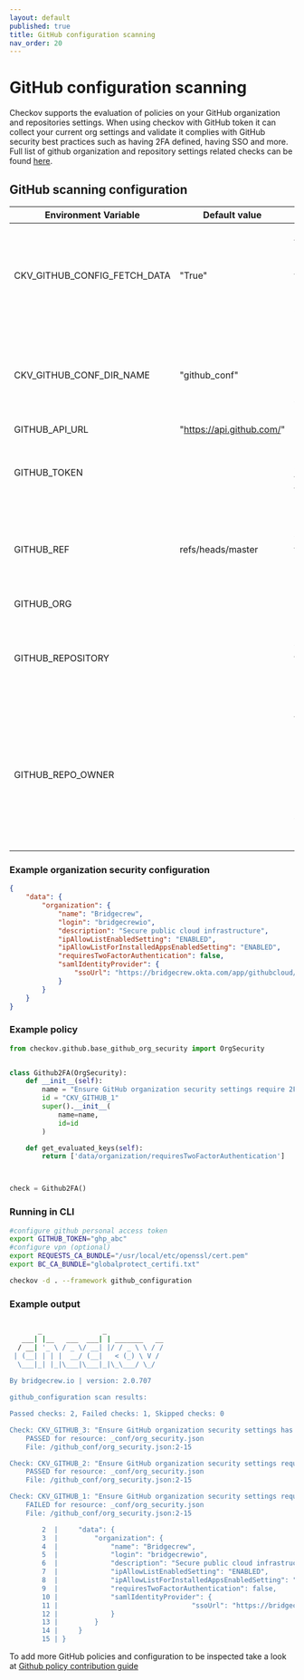 ```yaml
---
layout: default
published: true
title: GitHub configuration scanning
nav_order: 20
---
```


# GitHub configuration scanning
Checkov supports the evaluation of policies on your GitHub organization and repositories settings.
When using checkov with GitHub token it can collect your current org settings and validate it complies with GitHub security best practices such as having 2FA defined, having SSO and more.
Full list of github organization and repository settings related checks can be found [here](https://www.checkov.io/5.Policy%20Index/github_configuration.html).

## GitHub scanning configuration

| Environment Variable          | Default value             | Description                                                                                                                                   |
|-------------|---------------------------|-----------------------------------------------------------------------------------------------------------------------------------------------|
| CKV_GITHUB_CONFIG_FETCH_DATA| "True"                    | checkov will try to fetch GitHub configuration from API by default (unless no access token provided)                                          |
| CKV_GITHUB_CONF_DIR_NAME   | "github_conf"             | checkov will create a new directory named "github_conf" under current working directory                                                       |
| GITHUB_API_URL   | "https://api.github.com/" |                                                                                                                                               |
| GITHUB_TOKEN   |                           | GitHub personal access token to be used to fetch GitHub configuration                                                                         |
| GITHUB_REF | refs/heads/master                    | Github branch for which to fetch branch protection rules configuration                                                                        |
 | GITHUB_ORG   |                           | Github organization                                                                                                                           |
 | GITHUB_REPOSITORY |                      | Github repositry for which to fetch repository configuration info                                                                             |
 | GITHUB_REPO_OWNER |                           | The owner of the repository. This could be either Github repository owner user name or the organization name, in which the user is the owner. |

### Example organization security configuration

```json
{
    "data": {
        "organization": {
            "name": "Bridgecrew",
            "login": "bridgecrewio",
            "description": "Secure public cloud infrastructure",
            "ipAllowListEnabledSetting": "ENABLED",
            "ipAllowListForInstalledAppsEnabledSetting": "ENABLED",
            "requiresTwoFactorAuthentication": false,
            "samlIdentityProvider": {
                "ssoUrl": "https://bridgecrew.okta.com/app/githubcloud/foo/sso/saml"
            }
        }
    }
}
```

### Example policy

```python
from checkov.github.base_github_org_security import OrgSecurity


class Github2FA(OrgSecurity):
    def __init__(self):
        name = "Ensure GitHub organization security settings require 2FA"
        id = "CKV_GITHUB_1"
        super().__init__(
            name=name,
            id=id
        )

    def get_evaluated_keys(self):
        return ['data/organization/requiresTwoFactorAuthentication']



check = Github2FA()

```

### Running in CLI

```bash
#configure github personal access token
export GITHUB_TOKEN="ghp_abc"
#configure vpn (optional)
export REQUESTS_CA_BUNDLE="/usr/local/etc/openssl/cert.pem"
export BC_CA_BUNDLE="globalprotect_certifi.txt"

checkov -d . --framework github_configuration
```

### Example output

```bash

       _               _              
   ___| |__   ___  ___| | _______   __
  / __| '_ \ / _ \/ __| |/ / _ \ \ / /
 | (__| | | |  __/ (__|   < (_) \ V / 
  \___|_| |_|\___|\___|_|\_\___/ \_/  
                                      
By bridgecrew.io | version: 2.0.707 

github_configuration scan results:

Passed checks: 2, Failed checks: 1, Skipped checks: 0

Check: CKV_GITHUB_3: "Ensure GitHub organization security settings has IP allow list enabled"
	PASSED for resource: _conf/org_security.json
	File: /github_conf/org_security.json:2-15

Check: CKV_GITHUB_2: "Ensure GitHub organization security settings require SSO"
	PASSED for resource: _conf/org_security.json
	File: /github_conf/org_security.json:2-15

Check: CKV_GITHUB_1: "Ensure GitHub organization security settings require 2FA"
	FAILED for resource: _conf/org_security.json
	File: /github_conf/org_security.json:2-15

		2  |     "data": {
		3  |         "organization": {
		4  |             "name": "Bridgecrew",
		5  |             "login": "bridgecrewio",
		6  |             "description": "Secure public cloud infrastructure",
		7  |             "ipAllowListEnabledSetting": "ENABLED",
		8  |             "ipAllowListForInstalledAppsEnabledSetting": "ENABLED",
		9  |             "requiresTwoFactorAuthentication": false,
		10 |             "samlIdentityProvider": {
		11 |                                 "ssoUrl": "https://bridgecrew.okta.com/app/githubcloud/foo/sso/saml"
		12 |             }
		13 |         }
		14 |     }
		15 | }


```

To add more GitHub policies and configuration to be inspected take a look at [Github policy contribution guide](/docs/6.Contribution/Contribute%20New%20GitHub%20Policies.md)
